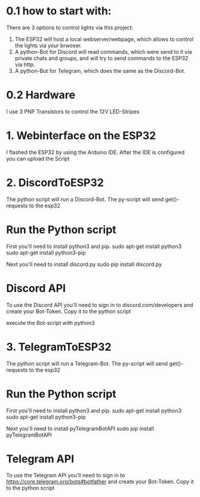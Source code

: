 # 0.1 how to start with:
There are 3 options to control lights via this project:
1. The ESP32 will host a local webserver/webpage, which allows to control the lights via your brwoser.
2. A python-Bot for Discord will read commands, which were send to it via private chats and groups, and will try to send commands to the ESP32 via http.
3. A python-Bot for Telegram, which does the same as the Discord-Bot.

# 0.2 Hardware
I use 3 PNP Transistors to control the 12V LED-Stripes


# 1. Webinterface on the ESP32
I flashed the ESP32 by using the Arduino IDE.
After the IDE is configured you can upload the Script


# 2. DiscordToESP32
The python script will run a Discord-Bot.
The py-script will send get()-requests to the esp32

# Run the Python script
First you'll need to install python3 and pip.
sudo apt-get install python3
sudo apt-get install python3-pip

Next you'll need to install discord.py
sudo pip install discord.py

# Discord API
To use the Discord API you'll need to sign in to discord.com/developers and create your Bot-Token.
Copy it to the python script

execute the Bot-script with python3


# 3. TelegramToESP32
The python script will run a Telegram-Bot.
The py-script will send get()-requests to the esp32

# Run the Python script
First you'll need to install python3 and pip.
sudo apt-get install python3
sudo apt-get install python3-pip

Next you'll need to install pyTelegramBotAPI
sudo pip install pyTelegramBotAPI

# Telegram API
To use the Telegram API you'll need to sign in to https://core.telegram.org/bots#botfather and create your Bot-Token.
Copy it to the python script
